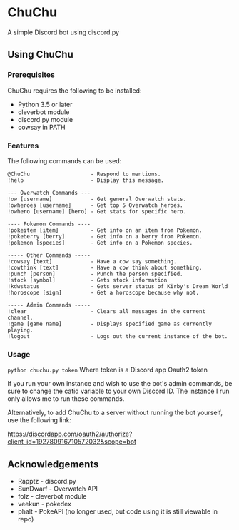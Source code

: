 # ChuChu
A simple Discord bot using discord.py

## Using ChuChu

### Prerequisites
ChuChu requires the following to be installed:
* Python 3.5 or later
* cleverbot module
* discord.py module
* cowsay in PATH

### Features
The following commands can be used:
```
@ChuChu                   - Respond to mentions.
!help                     - Display this message.

--- Overwatch Commands ---
!ow [username]            - Get general Overwatch stats.
!owheroes [username]      - Get top 5 Overwatch heroes.
!owhero [username] [hero] - Get stats for specific hero.

---- Pokemon Commands ----
!pokeitem [item]          - Get info on an item from Pokemon.
!pokeberry [berry]        - Get info on a berry from Pokemon.
!pokemon [species]        - Get info on a Pokemon species.

----- Other Commands -----
!cowsay [text]            - Have a cow say something.
!cowthink [text]          - Have a cow think about something.
!punch [person]           - Punch the person specified.
!stock [symbol]           - Gets stock information
!kdwstatus                - Gets server status of Kirby's Dream World
!horoscope [sign]         - Get a horoscope because why not.

----- Admin Commands -----
!clear                    - Clears all messages in the current channel.
!game [game name]         - Displays specified game as currently playing.
!logout                   - Logs out the current instance of the bot.
```

### Usage
`python chuchu.py token`
Where token is a Discord app Oauth2 token

If you run your own instance and wish to use the
bot's admin commands, be sure to change the catid
variable to your own Discord ID. The instance I
run only allows me to run these commands.

Alternatively, to add ChuChu to a server without
running the bot yourself, use the following link:

https://discordapp.com/oauth2/authorize?client_id=192780916710572032&scope=bot

## Acknowledgements
* Rapptz - discord.py
* SunDwarf - Overwatch API
* folz - cleverbot module
* veekun - pokedex
* phalt - PokeAPI (no longer used, but code using it is still viewable in repo)
